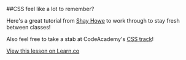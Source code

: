 

##CSS feel like a lot to remember?

Here's a great tutorial from [Shay Howe](http://learn.shayhowe.com/html-css/getting-to-know-css/) to work through to stay fresh between classes!

Also feel free to take a stab at CodeAcademy's [CSS track](http://www.codecademy.com/courses/web-beginner-en-TlhFi/0/1?curriculum_id=50579fb998b470000202dc8b)!


<a href='https://learn.co/lessons/hs-css-stay-fresh' data-visibility='hidden'>View this lesson on Learn.co</a>
